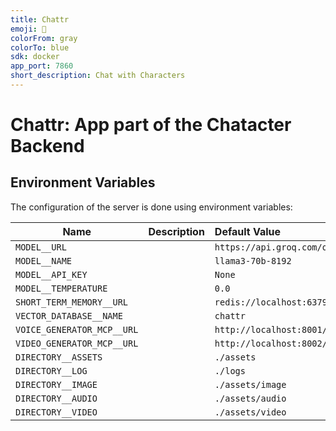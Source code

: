 ```yaml
---
title: Chattr
emoji: 💬
colorFrom: gray
colorTo: blue
sdk: docker
app_port: 7860
short_description: Chat with Characters
---
```


# **Chattr**: App part of the Chatacter Backend

## Environment Variables

The configuration of the server is done using environment variables:

| Name                       | Description | Default Value                    |
|----------------------------|-------------|:---------------------------------|
| `MODEL__URL`               |             | `https://api.groq.com/openai/v1` |
| `MODEL__NAME`              |             | `llama3-70b-8192`                |
| `MODEL__API_KEY`           |             | `None`                           |
| `MODEL__TEMPERATURE`       |             | `0.0`                            |
| `SHORT_TERM_MEMORY__URL`   |             | `redis://localhost:6379`         |
| `VECTOR_DATABASE__NAME`    |             | `chattr`                         |
| `VOICE_GENERATOR_MCP__URL` |             | `http://localhost:8001/gradio_api/mcp/sse`                               |
| `VIDEO_GENERATOR_MCP__URL` |             | `http://localhost:8002/gradio_api/mcp/sse`                               |
| `DIRECTORY__ASSETS`        |             | `./assets`                       |
| `DIRECTORY__LOG`           |             | `./logs`                         |
| `DIRECTORY__IMAGE`         |             | `./assets/image`                |
| `DIRECTORY__AUDIO`         |             | `./assets/audio`                |
| `DIRECTORY__VIDEO`         |             | `./assets/video`                |
